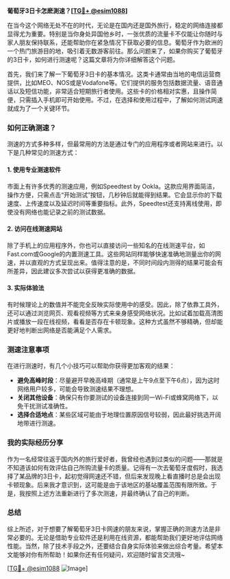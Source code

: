 **葡萄牙3日卡怎麽測速？[[TG💪+ @esim1088](https://t.me/s/esim1088)]**

在当今这个网络无处不在的时代，无论是在国内还是国外旅行，稳定的网络连接都显得尤为重要。特别是当你身处异国他乡时，一张优质的流量卡不仅能让你随时与家人朋友保持联系，还能帮助你在紧急情况下获取必要的信息。葡萄牙作为欧洲的一个热门旅游目的地，吸引着无数游客前往。那么问题来了，如果你购买了葡萄牙的3日卡，如何进行测速呢？这篇文章将为你详细解答这个问题。

首先，我们来了解一下葡萄牙3日卡的基本情况。这类卡通常由当地的电信运营商提供，比如MEO、NOS或是Vodafone等。它们提供的服务包括数据流量、语音通话以及短信功能，非常适合短期旅行者使用。这些卡的价格相对实惠，且操作简便，只需插入手机即可开始使用。不过，在选择和使用过程中，了解如何测试网速就成为了一个关键环节。

### 如何正确测速？

测速的方式多种多样，但最常用的方法是通过专门的应用程序或者网站来进行。以下是几种常见的测速方式：

#### 1. 使用专业测速软件

市面上有许多优秀的测速应用，例如Speedtest by Ookla。这款应用界面简洁，操作方便，只需点击“开始测试”按钮，几秒钟后就能得到结果。它会显示你的下载速度、上传速度以及延迟时间等重要指标。此外，Speedtest还支持离线使用，即使没有网络也能记录之前的测试数据。

#### 2. 访问在线测速网站

除了手机上的应用程序外，你也可以直接访问一些知名的在线测速平台，如Fast.com或Google的内置测速工具。这些网站同样能够快速准确地测量出你的网速，并以直观的方式呈现出来。值得注意的是，不同时间段内测得的结果可能会有所差异，因此建议多次尝试以获得更准确的数据。

#### 3. 实际体验法

有时候理论上的数值并不能完全反映实际使用中的感受。因此，除了依靠工具外，还可以通过浏览网页、观看视频等方式来亲身感受网络状况。比如试着加载高清图片或播放一段在线视频，看看是否存在卡顿现象。这种方式虽然不够精确，但却能更好地判断出网络是否能满足个人需求。

### 测速注意事项

在进行测速时，有几个小技巧可以帮助你获得更加客观的结果：

- **避免高峰时段**：尽量避开早晚高峰期（通常是上午9点至下午6点），因为这时网络用户较多，可能会导致测速结果不理想。
- **关闭其他设备**：确保只有你要测试的设备连接到同一Wi-Fi或蜂窝网络下，以免干扰测试准确性。
- **选择合适地点**：某些区域可能由于地理位置原因信号较弱，因此最好挑选开阔地带进行测速。

### 我的实际经历分享

作为一名经常往返于国内外的旅行爱好者，我曾经也遇到过类似的问题——那就是不知道该如何有效评估自己所购流量卡的质量。记得有一次去葡萄牙度假时，我选择了某品牌的3日卡，起初觉得网速还不错，但后来发现晚上看直播时总是会出现卡顿现象。后来我才意识到，这可能是由于该地区的基站覆盖范围有限所致。于是，我按照上述方法重新进行了多次测速，并最终确认了自己的判断。

### 总结

综上所述，对于想要了解葡萄牙3日卡网速的朋友来说，掌握正确的测速方法是非常必要的。无论是借助专业软件还是利用在线资源，都能帮助我们更好地评估网络性能。当然，除了技术手段之外，还要结合自身实际体验来做出综合考量。希望本文能够对你有所帮助！如果你还有任何疑问，欢迎随时留言交流哦~

[[TG💪+ @esim1088](https://t.me/s/esim1088) ![Image](https://i.postimg.cc/4NQfJmqS/Snipaste-2025-05-13-00-14-12.png)]